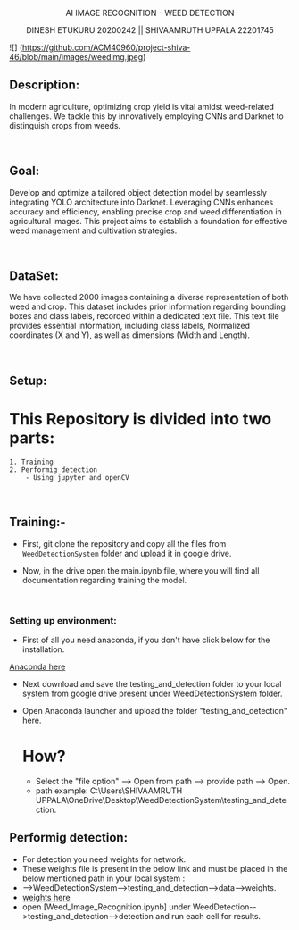 <p align="center"> AI IMAGE RECOGNITION - WEED DETECTION </p>
<p align="center"> DINESH ETUKURU 20200242 || SHIVAAMRUTH UPPALA 22201745 </p>

![]
(https://github.com/ACM40960/project-shiva-46/blob/main/images/weedimg.jpeg)
<br>

## Description:

In modern agriculture, optimizing crop yield is vital amidst weed-related challenges. We tackle this by innovatively employing CNNs and Darknet to distinguish crops from weeds. 

<br>


## Goal:

Develop and optimize a tailored object detection model by seamlessly integrating YOLO architecture into Darknet. Leveraging CNNs enhances accuracy and efficiency, enabling precise crop and weed differentiation in agricultural images. This project aims to establish a foundation for effective weed management and cultivation strategies.

<br>


## DataSet:

We have collected 2000 images containing a diverse representation of both weed and crop. This dataset includes prior information regarding bounding boxes and  class labels,  recorded within a dedicated text file. This text file provides essential information, including class labels, Normalized coordinates (X and Y), as well as dimensions (Width and Length).


<br>


## Setup:


  # This Repository is divided into two parts:
  
    1. Training 
    2. Performig detection 
        - Using jupyter and openCV 

<br>
 
## Training:-
 
 * First, git clone the repository and copy all the files from `WeedDetectionSystem` folder and upload it in google drive.

 * Now, in the drive open the main.ipynb file, where you will find all documentation regarding training the model.

<br>

### Setting up environment:

 * First of all you need anaconda, if you don't have click below for the installation.
   
 [Anaconda here](https://www.anaconda.com/blog/anaconda-individual-edition-2021-11)

 * Next download and save the testing_and_detection folder to your local system from google drive present under WeedDetectionSystem folder. 
   
 * Open Anaconda launcher and upload the folder "testing_and_detection" here.
   # How?
   * Select the "file option" --> Open from path --> provide path --> Open.
   * path example: C:\Users\SHIVAAMRUTH UPPALA\OneDrive\Desktop\WeedDetectionSystem\testing_and_detection.

## Performig detection:
  
  * For detection you need weights for network.
  * These weights file is present in the below link and must be placed in the below mentioned path in your local system :
  *  -->WeedDetectionSystem-->testing_and_detection-->data-->weights. 
  * [weights here](https://drive.google.com/open?id=1-Aam2D-fqnwecbeHwa4rtzxtNjwcDkP6)
  * open [Weed_Image_Recognition.ipynb] under WeedDetection-->testing_and_detection-->detection and run each cell for results. 



















